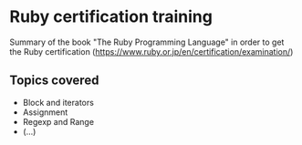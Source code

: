 # Ruby certification training
Summary of the book "The Ruby Programming Language" in order to get the Ruby certification (https://www.ruby.or.jp/en/certification/examination/)

## Topics covered

- Block and iterators
- Assignment
- Regexp and Range
- (...)

